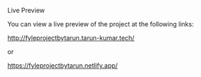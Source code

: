 Live Preview

You can view a live preview of the project at the following links:

http://fyleprojectbytarun.tarun-kumar.tech/

or

https://fyleprojectbytarun.netlify.app/
